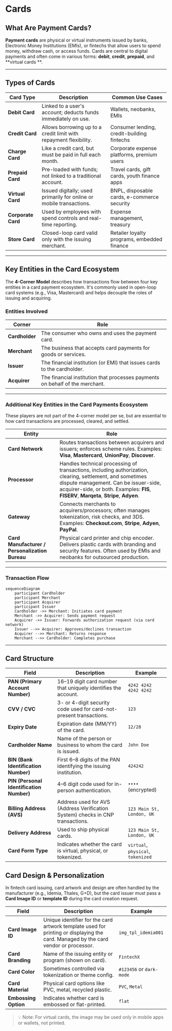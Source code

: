 # Cards

## What Are Payment Cards?

**Payment cards** are physical or virtual instruments issued by banks,
Electronic Money Institutions (EMIs), or fintechs that allow users to spend money, withdraw cash, or access funds. Cards
are central to digital payments and often come in various forms: **debit**, **credit**, **prepaid**, and **virtual cards
**.

---

## Types of Cards

| Card Type          | Description                                                              | Common Use Cases                             |
|--------------------|--------------------------------------------------------------------------|----------------------------------------------|
| **Debit Card**     | Linked to a user's account; deducts funds immediately on use.            | Wallets, neobanks, EMIs                      |
| **Credit Card**    | Allows borrowing up to a credit limit with repayment flexibility.        | Consumer lending, credit-building fintechs   |
| **Charge Card**    | Like a credit card, but must be paid in full each month.                 | Corporate expense platforms, premium users   |
| **Prepaid Card**   | Pre-loaded with funds; not linked to a traditional account.              | Travel cards, gift cards, youth finance apps |
| **Virtual Card**   | Issued digitally; used primarily for online or mobile transactions.      | BNPL, disposable cards, e-commerce security  |
| **Corporate Card** | Used by employees with spend controls and real-time reporting.           | Expense management, treasury                 |
| **Store Card**     | Closed-loop card valid only with the issuing merchant.                   | Retailer loyalty programs, embedded finance  |

---

## Key Entities in the Card Ecosystem

The **4-Corner Model** describes how transactions flow between four key entities in a card payment ecosystem.
It's commonly used in open-loop card systems (e.g., Visa, Mastercard) and helps decouple the roles of issuing and
acquiring.

### Entities Involved

| Corner         | Role                                                                         |
|----------------|------------------------------------------------------------------------------|
| **Cardholder** | The consumer who owns and uses the payment card.                             |
| **Merchant**   | The business that accepts card payments for goods or services.               |
| **Issuer**     | The financial institution (or EMI) that issues cards to the cardholder.      |
| **Acquirer**   | The financial institution that processes payments on behalf of the merchant. |

---

### Additional Key Entities in the Card Payments Ecosystem

These players are not part of the 4-corner model per se, but are essential to how card transactions are processed,
cleared, and settled.

| Entity                                         | Role                                                                                                                                                                                                                                          |
|------------------------------------------------|-----------------------------------------------------------------------------------------------------------------------------------------------------------------------------------------------------------------------------------------------|
| **Card Network**                               | Routes transactions between acquirers and issuers; enforces scheme rules. Examples: **Visa**, **Mastercard**, **UnionPay**, **Discover**.                                                                                                     |
| **Processor**                                  | Handles technical processing of transactions, including authorization, clearing, settlement, and sometimes dispute management. Can be issuer-side, acquirer-side, or both. Examples: **FIS**, **FISERV**, **Marqeta**, **Stripe**, **Adyen**. |
| **Gateway**                                    | Connects merchants to acquirers/processors; often manages tokenization, risk checks, and 3DS. Examples: **Checkout.com**, **Stripe**, **Adyen**, **PayPal**.                                                                                  |
| **Card Manufacturer / Personalization Bureau** | Physical card printer and chip encoder. Delivers plastic cards with branding and security features. Often used by EMIs and neobanks for outsourced production.                                                                                |

---

### Transaction Flow

```mermaid
sequenceDiagram
    participant Cardholder
    participant Merchant
    participant Acquirer
    participant Issuer
    Cardholder ->> Merchant: Initiates card payment
    Merchant ->> Acquirer: Sends payment request
    Acquirer ->> Issuer: Forwards authorization request (via card network)
    Issuer -->> Acquirer: Approves/declines transaction
    Acquirer -->> Merchant: Returns response
    Merchant -->> Cardholder: Completes purchase
```

--- 

## Card Structure

| Field                                    | Description                                                                    | Example                            |
|------------------------------------------|--------------------------------------------------------------------------------|------------------------------------|
| **PAN (Primary Account Number)**         | 16–19 digit card number that uniquely identifies the account.                  | `4242 4242 4242 4242`              |
| **CVV / CVC**                            | 3- or 4-digit security code used for card-not-present transactions.            | `123`                              |
| **Expiry Date**                          | Expiration date (MM/YY) of the card.                                           | `12/28`                            |
| **Cardholder Name**                      | Name of the person or business to whom the card is issued.                     | `John Doe`                         |
| **BIN (Bank Identification Number)**     | First 6–8 digits of the PAN identifying the issuing institution.               | `424242`                           |
| **PIN (Personal Identification Number)** | 4–6 digit code used for in-person authentication.                              | `••••` (encrypted)                 |
| **Billing Address (AVS)**                | Address used for AVS (Address Verification System) checks in CNP transactions. | `123 Main St, London, UK`          |
| **Delivery Address**                     | Used to ship physical cards.                                                   | `123 Main St, London, UK`          |
| **Card Form Type**                       | Indicates whether the card is virtual, physical, or tokenized.                 | `virtual`, `physical`, `tokenized` |

## Card Design & Personalization

In fintech card issuing, card artwork and design are often handled by the manufacturer (e.g., Idemia, Thales, G+D), but
the card issuer must pass a **Card Image ID** or **template ID** during the card creation request.

| Field                | Description                                                                                                                        | Example                  |
|----------------------|------------------------------------------------------------------------------------------------------------------------------------|--------------------------|
| **Card Image ID**    | Unique identifier for the card artwork template used for printing or displaying the card. Managed by the card vendor or processor. | `img_tpl_idemia001`      |
| **Card Branding**    | Name of the issuing entity or program (shown on card).                                                                             | `FintechX`               |
| **Card Color**       | Sometimes controlled via tokenization or theme config.                                                                             | `#123456` or `dark-mode` |
| **Card Material**    | Physical card options like PVC, metal, recycled plastic.                                                                           | `PVC`, `Metal`           |
| **Embossing Option** | Indicates whether card is embossed or flat-printed.                                                                                | `flat`                   |

> 💡 Note: For virtual cards, the image may be used only in mobile apps or wallets, not printed.
